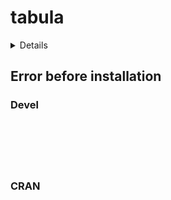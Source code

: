 # tabula

<details>

* Version: 
* GitHub: https://github.com/tesselle/dimensio
* Source code: NA
* Number of recursive dependencies: 0

</details>

## Error before installation

### Devel

```






```
### CRAN

```






```
